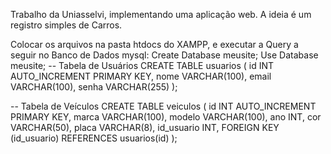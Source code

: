 Trabalho da Uniasselvi, implementando uma aplicação web.
A ideia é um registro simples de Carros.

Colocar os arquivos na pasta htdocs do XAMPP, e executar a Query a seguir no Banco de Dados mysql:
Create Database meusite;
Use Database meusite;
-- Tabela de Usuários
CREATE TABLE usuarios (
    id INT AUTO_INCREMENT PRIMARY KEY,
    nome VARCHAR(100),
    email VARCHAR(100),
    senha VARCHAR(255)
);

-- Tabela de Veículos
CREATE TABLE veiculos (
    id INT AUTO_INCREMENT PRIMARY KEY,
    marca VARCHAR(100),
    modelo VARCHAR(100),
    ano INT,
    cor VARCHAR(50),
    placa VARCHAR(8),
    id_usuario INT,
    FOREIGN KEY (id_usuario) REFERENCES usuarios(id)
);
